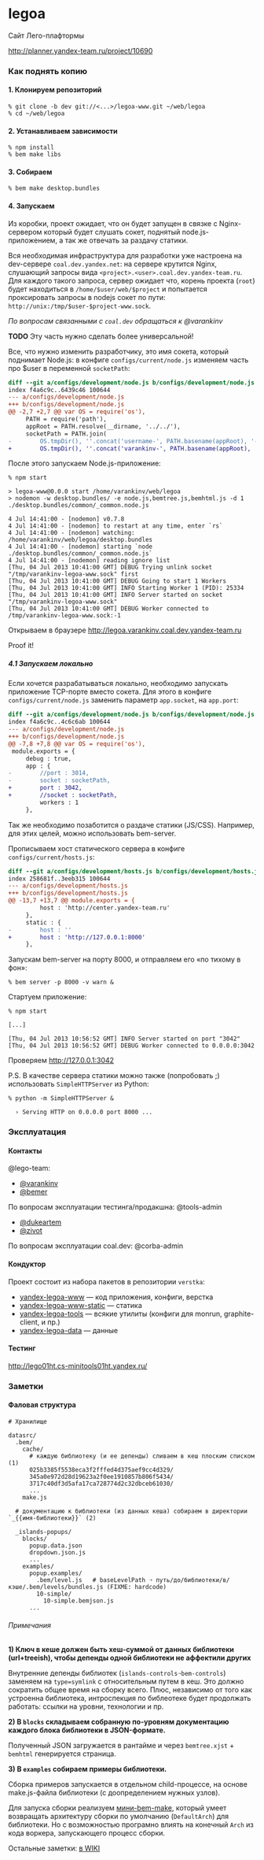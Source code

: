legoa
=====

Сайт Лего-плафтормы

http://planner.yandex-team.ru/project/10690

### Как поднять копию ###

#### 1. Клонируем репозиторий

```
% git clone -b dev git://<...>/legoa-www.git ~/web/legoa
% cd ~/web/legoa
```

#### 2. Устанавливаем зависимости

```
% npm install
% bem make libs
```

#### 3. Собираем 

```
% bem make desktop.bundles
```

#### 4. Запускаем

Из коробки, проект ожидает, что он будет запущен в связке с Nginx-сервером который будет слушать сокет,
поднятый node.js-приложением, а так же отвечать за раздачу статики.

Вся необходимая инфраструктура для разработки уже настроена на dev-сервере `coal.dev.yandex.net`: на сервере
крутится Nginx, слушающий запросы вида `<project>.<user>.coal.dev.yandex-team.ru`. Для каждого такого запроса, сервер
ожидает что, корень проекта (`root`) будет находиться в `/home/$user/web/$project` и попытается проксировать запросы 
в nodejs сокет по пути: `http://unix:/tmp/$user-$project-www.sock`.

*По вопросам связанными с `coal.dev` обращаться к @varankinv*

**TODO** Эту часть нужно сделать более универсальной!

Все, что нужно изменить разработчику, это имя сокета, который поднимает Node.js: в конфиге 
`configs/current/node.js` изменяем часть про $user в переменной `socketPath`:

```diff
diff --git a/configs/development/node.js b/configs/development/node.js
index f4a6c9c..6439c46 100644
--- a/configs/development/node.js
+++ b/configs/development/node.js
@@ -2,7 +2,7 @@ var OS = require('os'),
     PATH = require('path'),
     appRoot = PATH.resolve(__dirname, '../../'),
     socketPath = PATH.join(
-        OS.tmpDir(), ''.concat('username-', PATH.basename(appRoot), '-www.sock'));
+        OS.tmpDir(), ''.concat('varankinv-', PATH.basename(appRoot), '-www.sock'));

```

После этого запускаем Node.js-приложение:

```shell
% npm start

> legoa-www@0.0.0 start /home/varankinv/web/legoa
> nodemon -w desktop.bundles/ -e node.js,bemtree.js,bemhtml.js -d 1 ./desktop.bundles/common/_common.node.js

4 Jul 14:41:00 - [nodemon] v0.7.8
4 Jul 14:41:00 - [nodemon] to restart at any time, enter `rs`
4 Jul 14:41:00 - [nodemon] watching: /home/varankinv/web/legoa/desktop.bundles
4 Jul 14:41:00 - [nodemon] starting `node ./desktop.bundles/common/_common.node.js`
4 Jul 14:41:00 - [nodemon] reading ignore list
[Thu, 04 Jul 2013 10:41:00 GMT] DEBUG Trying unlink socket "/tmp/varankinv-legoa-www.sock" first
[Thu, 04 Jul 2013 10:41:00 GMT] DEBUG Going to start 1 Workers
[Thu, 04 Jul 2013 10:41:00 GMT] INFO Starting Worker 1 (PID): 25334
[Thu, 04 Jul 2013 10:41:00 GMT] INFO Server started on socket "/tmp/varankinv-legoa-www.sock"
[Thu, 04 Jul 2013 10:41:00 GMT] DEBUG Worker connected to /tmp/varankinv-legoa-www.sock:-1
```

Открываем в браузере http://legoa.varankinv.coal.dev.yandex-team.ru

Proof it!

##### 4.1 Запускаем локально

Если хочется разрабатываться локально, необходимо запускать приложение TCP-порте вместо сокета. Для этого в конфиге 
`configs/current/node.js` заменить параметр `app.socket`, на `app.port`:

```diff
diff --git a/configs/development/node.js b/configs/development/node.js
index f4a6c9c..4c6c6ab 100644
--- a/configs/development/node.js
+++ b/configs/development/node.js
@@ -7,8 +7,8 @@ var OS = require('os'),
 module.exports = {
     debug : true,
     app : {
-        //port : 3014,
-        socket : socketPath,
+        port : 3042,
+        //socket : socketPath,
         workers : 1
     },
```

Так же необходимо позаботится о раздаче статики (JS/CSS). Например, для этих целей, можно использовать bem-server.

Прописываем хост статического сервера в конфиге `configs/current/hosts.js`:

```diff
diff --git a/configs/development/hosts.js b/configs/development/hosts.js
index 258681f..3eeb315 100644
--- a/configs/development/hosts.js
+++ b/configs/development/hosts.js
@@ -13,7 +13,7 @@ module.exports = {
         host : 'http://center.yandex-team.ru'
     },
     static : {
-        host : ''
+        host : 'http://127.0.0.1:8000'
     },
```

Запускам bem-server на порту 8000, и отправляем его «по тихому в фон»:

```
% bem server -p 8000 -v warn &
```

Стартуем приложение:

```
% npm start

[...]

[Thu, 04 Jul 2013 10:56:52 GMT] INFO Server started on port "3042"
[Thu, 04 Jul 2013 10:56:52 GMT] DEBUG Worker connected to 0.0.0.0:3042
```

Проверяем http://127.0.0.1:3042

P.S. В качестве сервера статики можно также (попробовать ;) использовать `SimpleHTTPServer` из Python:

```
% python -m SimpleHTTPServer &

  › Serving HTTP on 0.0.0.0 port 8000 ...
```

### Эксплуатация ###

#### Контакты

@lego-team:

* [@varankinv](http://staff/varankinv)
* [@bemer](http://staff/bemer)

По вопросам эксплуатации тестинга/продакшна: @tools-admin

* [@dukeartem](http://staff/dukeartem)
* [@zivot](http://staff/zivot)

По вопросам эксплуатации coal.dev: @corba-admin

#### Кондуктор

Проект состоит из набора пакетов в репозитории `verstka`:

* [yandex-legoa-www](http://c.yandex-team.ru/packages/yandex-legoa-www/) — код приложения, конфиги, верстка
* [yandex-legoa-www-static](http://c.yandex-team.ru/packages/yandex-legoa-www-static/) — статика
* [yandex-legoa-tools](http://c.yandex-team.ru/packages/yandex-legoa-tools) — всякие утилиты (конфиги 
  для monrun, graphite-client, и пр.)
* [yandex-legoa-data](http://c.yandex-team.ru/packages/yandex-legoa-data/) — данные

#### Тестинг

http://lego01ht.cs-minitools01ht.yandex.ru/

### Заметки ###

#### Фаловая структура

    # Хранилище

    datasrc/
      .bem/
        cache/
          # каждую библиотеку (и ее депенды) сливаем в кеш плоским списком (1)
          025b3385f5538eca3f2fffed4d375aef9cc4d329/
          345a0e972d28d19623a2f0ee1910857b806f5434/
          3717c40df3d5afa17ca728774d2c32dbceb61030/
          ...
        make.js

      # документацию к библиотеки (из данных кеша) собираем в директории `_{{имя-библиотеки}}` (2)

      _islands-popups/
        blocks/
          popup.data.json
          dropdown.json.js
          ...
        examples/
          popup.examples/
            .bem/level.js   # baseLevelPath ➝ путь/до/библиотеки/в/кэше/.bem/levels/bundles.js (FIXME: hardcode)
            10-simple/
              10-simple.bemjson.js
          ...

###### Примечания

**1) Ключ в кеше должен быть хеш-суммой от данных библиотеки (url+treeish), чтобы депенды одной
библиотеки не аффектили других**

Внутренние депенды библиотек (`islands-controls➝bem-controls`) заменяем на `type=symlink`
с относительным путем в кеш. Это должно сократить общее время на сборку всего. Плюс, независимо
от того как устроенна библиотека, интроспекция по библеотеке будет продолжать работать: ссылки
на уровни, технологии и пр.

**2) В `blocks` складываем собранную по-уровням документацию каждого блока библиотеки
в JSON-формате.**

Полученный JSON загружается в рантайме и через `bemtree.xjst` + `bemhtml` генерируется страница.

**3) В `examples` собираем примеры библиотеки.**

Сборка примеров запускается в отдельном child-процессе, на основе make.js-файла библиотеки 
(с доопределением нужных узлов).

Для запуска сборки реализуем [мини-bem-make](datasrc/lib/make.js), который умеет возвращать 
архитектуру сборки по умолчанию (`DefaultArch`) для библиотеки. Но с возможностью програмно 
влиять на конечный `Arch` из кода воркера, запускающего процесс сборки.

Остальные заметки: [в WIKI](http://wiki.yandex-team.ru/lego/site/notes)

